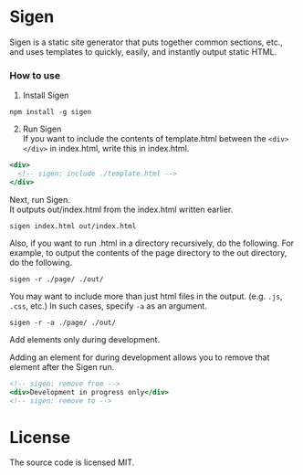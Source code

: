 # Sigen
Sigen is a static site generator that puts together common sections, etc., and uses templates to quickly, easily, and instantly output static HTML.

### How to use
1. Install Sigen  
  ```shell
  npm install -g sigen
  ```
2. Run Sigen  
  If you want to include the contents of template.html between the `<div></div>` in index.html, write this in index.html.
  ```index.html
  <div>
    <!-- sigen: include ./template.html -->
  </div>
  ```

  Next, run Sigen.  
  It outputs out/index.html from the index.html written earlier.
  ```shell
  sigen index.html out/index.html
  ```

  Also, if you want to run .html in a directory recursively, do the following. For example, to output the contents of the page directory to the out directory, do the following.
  ```shell
  sigen -r ./page/ ./out/
  ```

  You may want to include more than just html files in the output. (e.g. `.js`, `.css`, etc.)
  In such cases, specify `-a` as an argument.
  ```shell
  sigen -r -a ./page/ ./out/
  ```

  Add elements only during development.

  Adding an element for during development allows you to remove that element after the Sigen run.
  ```index.html
  <!-- sigen: remove from -->
  <div>Development in progress only</div>
  <!-- sigen: remove to -->
  ```

# License
The source code is licensed MIT.
